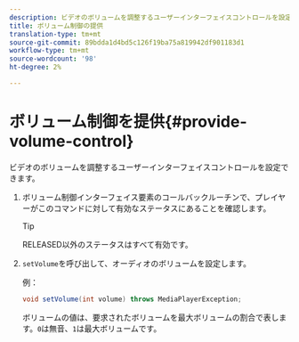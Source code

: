 ```yaml
---
description: ビデオのボリュームを調整するユーザーインターフェイスコントロールを設定できます。
title: ボリューム制御の提供
translation-type: tm+mt
source-git-commit: 89bdda1d4bd5c126f19ba75a819942df901183d1
workflow-type: tm+mt
source-wordcount: '98'
ht-degree: 2%

---
```



# ボリューム制御を提供{#provide-volume-control}

ビデオのボリュームを調整するユーザーインターフェイスコントロールを設定できます。

1. ボリューム制御インターフェイス要素のコールバックルーチンで、プレイヤーがこのコマンドに対して有効なステータスにあることを確認します。

   >[!TIP]
   >
   >RELEASED以外のステータスはすべて有効です。

1. `setVolume`を呼び出して、オーディオのボリュームを設定します。

   例：

   ```java
   void setVolume(int volume) throws MediaPlayerException;
   ```

   ボリュームの値は、要求されたボリュームを最大ボリュームの割合で表します。`0`は無音、`1`は最大ボリュームです。